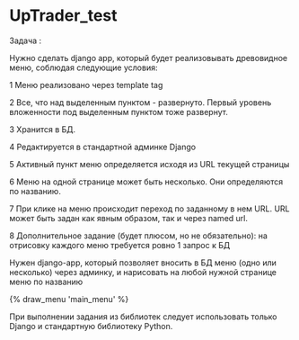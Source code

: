 # UpTrader_test
Задача :

Нужно сделать django app, который будет реализовывать древовидное меню, соблюдая следующие условия:

1 Меню реализовано через template tag

2 Все, что над выделенным пунктом - развернуто. Первый уровень вложенности под выделенным пунктом тоже развернут.

3 Хранится в БД.

4 Редактируется в стандартной админке Django

5 Активный пункт меню определяется исходя из URL текущей страницы

6 Меню на одной странице может быть несколько. Они определяются по названию.

7 При клике на меню происходит переход по заданному в нем URL. URL может быть задан как явным образом, так и через named url.

8 Дополнительное задание (будет плюсом, но не обязательно): на отрисовку каждого меню требуется ровно 1 запрос к БД

Нужен django-app, который позволяет вносить в БД меню (одно или несколько) через админку, и нарисовать на любой нужной странице меню по названию

{% draw_menu 'main_menu' %}

При выполнении задания из библиотек следует использовать только Django и стандартную библиотеку Python.
